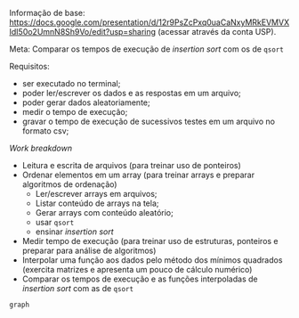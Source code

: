 
Informação de base: https://docs.google.com/presentation/d/12r9PsZcPxq0uaCaNxyMRkEVMVXIdI50o2UmnN8Sh9Vo/edit?usp=sharing (acessar através da conta USP).

Meta: Comparar os tempos de execução de *insertion sort* com os de `qsort`

Requisitos:

- ser executado no terminal;
- poder ler/escrever os dados e as respostas em um arquivo;
- poder gerar dados aleatoriamente;
- medir o tempo de execução;
- gravar o tempo de execução de sucessivos testes em um arquivo no formato csv;

*Work breakdown*

- Leitura e escrita de arquivos (para treinar uso de ponteiros)
- Ordenar elementos em um array (para treinar arrays e preparar algoritmos de ordenação)
   - Ler/escrever arrays em arquivos;
   - Listar conteúdo de arrays na tela;
   - Gerar arrays com conteúdo aleatório;
   - usar `qsort`
   - ensinar *insertion sort*
- Medir tempo de execução (para treinar uso de estruturas, ponteiros e preparar para análise de algoritmos)
- Interpolar uma função aos dados pelo método dos mínimos quadrados (exercita matrizes e apresenta um pouco de cálculo numérico)
- Comparar os tempos de execução e as funções interpoladas de *insertion sort* com as de `qsort`


```mermaid
graph

```
